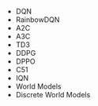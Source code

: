 - DQN
- RainbowDQN
- A2C
- A3C
- TD3
- DDPG
- DPPO
- C51
- IQN
- World Models
- Discrete World Models